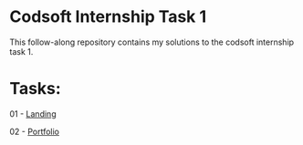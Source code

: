# Codsoft Internship Task 1

This follow-along repository contains my solutions to the codsoft internship task 1.

# Tasks:

01 - [Landing]()

02 - [Portfolio](https://akhilomeella.github.io/codsoft/portfolio/)
